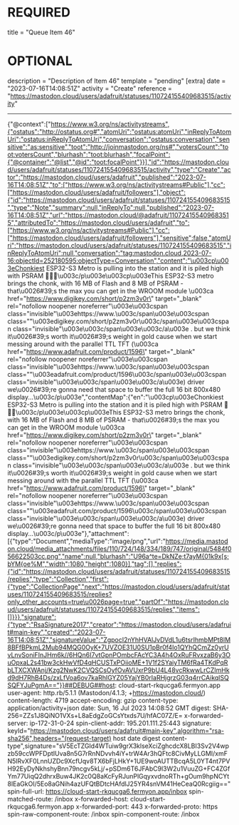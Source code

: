 
# REQUIRED
title = "Queue Item 46"
# OPTIONAL
description = "Description of Item 46"
template = "pending"
[extra]
date = "2023-07-16T14:08:51Z"
activity = "Create"
reference = "https://mastodon.cloud/users/adafruit/statuses/110724155409683515/activity"

---
{"@context":["https://www.w3.org/ns/activitystreams",{"ostatus":"http://ostatus.org#","atomUri":"ostatus:atomUri","inReplyToAtomUri":"ostatus:inReplyToAtomUri","conversation":"ostatus:conversation","sensitive":"as:sensitive","toot":"http://joinmastodon.org/ns#","votersCount":"toot:votersCount","blurhash":"toot:blurhash","focalPoint":{"@container":"@list","@id":"toot:focalPoint"}}],"id":"https://mastodon.cloud/users/adafruit/statuses/110724155409683515/activity","type":"Create","actor":"https://mastodon.cloud/users/adafruit","published":"2023-07-16T14:08:51Z","to":["https://www.w3.org/ns/activitystreams#Public"],"cc":["https://mastodon.cloud/users/adafruit/followers"],"object":{"id":"https://mastodon.cloud/users/adafruit/statuses/110724155409683515","type":"Note","summary":null,"inReplyTo":null,"published":"2023-07-16T14:08:51Z","url":"https://mastodon.cloud/@adafruit/110724155409683515","attributedTo":"https://mastodon.cloud/users/adafruit","to":["https://www.w3.org/ns/activitystreams#Public"],"cc":["https://mastodon.cloud/users/adafruit/followers"],"sensitive":false,"atomUri":"https://mastodon.cloud/users/adafruit/statuses/110724155409683515","inReplyToAtomUri":null,"conversation":"tag:mastodon.cloud,2023-07-16:objectId=252180595:objectType=Conversation","content":"\u003cp\u003eChonkiest ESP32-S3 Metro is pulling into the station and it is piled high with PSRAM 🚂💾🔌\u003c/p\u003e\u003cp\u003eThis ESP32-S3 metro brings the chonk, with 16 MB of Flash and 8 MB of PSRAM - that\u0026#39;s the max you can get in the WROOM module \u003ca href=\"https://www.digikey.com/short/p2zm3v0r\" target=\"_blank\" rel=\"nofollow noopener noreferrer\"\u003e\u003cspan class=\"invisible\"\u003ehttps://www.\u003c/span\u003e\u003cspan class=\"\"\u003edigikey.com/short/p2zm3v0r\u003c/span\u003e\u003cspan class=\"invisible\"\u003e\u003c/span\u003e\u003c/a\u003e . but we think it\u0026#39;s worth it\u0026#39;s weight in gold cause when we start messing around with the parallel TTL TFT (\u003ca href=\"https://www.adafruit.com/product/1596\" target=\"_blank\" rel=\"nofollow noopener noreferrer\"\u003e\u003cspan class=\"invisible\"\u003ehttps://www.\u003c/span\u003e\u003cspan class=\"\"\u003eadafruit.com/product/1596\u003c/span\u003e\u003cspan class=\"invisible\"\u003e\u003c/span\u003e\u003c/a\u003e) driver we\u0026#39;re gonna need that space to buffer the full 16 bit 800x480 display...\u003c/p\u003e","contentMap":{"en":"\u003cp\u003eChonkiest ESP32-S3 Metro is pulling into the station and it is piled high with PSRAM 🚂💾🔌\u003c/p\u003e\u003cp\u003eThis ESP32-S3 metro brings the chonk, with 16 MB of Flash and 8 MB of PSRAM - that\u0026#39;s the max you can get in the WROOM module \u003ca href=\"https://www.digikey.com/short/p2zm3v0r\" target=\"_blank\" rel=\"nofollow noopener noreferrer\"\u003e\u003cspan class=\"invisible\"\u003ehttps://www.\u003c/span\u003e\u003cspan class=\"\"\u003edigikey.com/short/p2zm3v0r\u003c/span\u003e\u003cspan class=\"invisible\"\u003e\u003c/span\u003e\u003c/a\u003e . but we think it\u0026#39;s worth it\u0026#39;s weight in gold cause when we start messing around with the parallel TTL TFT (\u003ca href=\"https://www.adafruit.com/product/1596\" target=\"_blank\" rel=\"nofollow noopener noreferrer\"\u003e\u003cspan class=\"invisible\"\u003ehttps://www.\u003c/span\u003e\u003cspan class=\"\"\u003eadafruit.com/product/1596\u003c/span\u003e\u003cspan class=\"invisible\"\u003e\u003c/span\u003e\u003c/a\u003e) driver we\u0026#39;re gonna need that space to buffer the full 16 bit 800x480 display...\u003c/p\u003e"},"attachment":[{"type":"Document","mediaType":"image/png","url":"https://media.mastodon.cloud/media_attachments/files/110/724/148/334/189/747/original/5484f056622503cc.png","name":null,"blurhash":"U96a^te=DkNZe;t7ayM{01k9x[s;bYM{oe%M","width":1080,"height":1080}],"tag":[],"replies":{"id":"https://mastodon.cloud/users/adafruit/statuses/110724155409683515/replies","type":"Collection","first":{"type":"CollectionPage","next":"https://mastodon.cloud/users/adafruit/statuses/110724155409683515/replies?only_other_accounts=true\u0026page=true","partOf":"https://mastodon.cloud/users/adafruit/statuses/110724155409683515/replies","items":[]}}},"signature":{"type":"RsaSignature2017","creator":"https://mastodon.cloud/users/adafruit#main-key","created":"2023-07-16T14:08:51Z","signatureValue":"ZgpocI2nYhHVAlJvDVdL1u6tsrIhmbMPt8lM8BFfBPkmL2Mub94MQG0OyK+7UVZOE31U0SU1pBr0f4Io1QYhQCmZz0yrUvLnvSoniFInJHm6k//6HQn6I7vtGpnPOmbcFAcYC3A4h4OxRuFRvxzaB6y3OuOpxaL2s41bw3ckHwVfD4qHCUSTxPOiioME+1V1f2SYaiyTM6fRa4TKdPqRbLTXCXWAnj/Kzg2NwK2CVQSCsOyfOvAVUxrP9bU4L48vcRkwwLrCZImHkd9dH7RhB4Ds/zxLfVoa6ov7kaRhIGYZ05YajYB0rIaRHjgrzG03q4rrCAikqlSQSQFYJuPgmA=="}}##DEBUG##host: cloud-start-rkqucga6.fermyon.app
user-agent: http.rb/5.1.1 (Mastodon/4.1.3; +https://mastodon.cloud/)
content-length: 4719
accept-encoding: gzip
content-type: application/activity+json
date: Sun, 16 Jul 2023 14:08:52 GMT
digest: SHA-256=ZZs1J8QiNO1VXs+L8aEdgZoGCsYtxds7U/hfAC07Z/E=
x-forwarded-server: ip-172-31-0-24
spin-client-addr: 195.201.111.25:443
signature: keyId="https://mastodon.cloud/users/adafruit#main-key",algorithm="rsa-sha256",headers="(request-target) host date digest content-type",signature="sV5EcTZGId4WTuiw9grX3klseXciZghcdcX8LBI3Sv2V4wpzb59ccWPFDptIUva8n5G7rRnNDvvh4iY+trW4Ar3hQFtc8CivMyLLGMI/xmFN5lRvXF0LnnUZDc9XcfUqv8TX6bFjLHkY+1UE9woAUTTBcqA5L0YT4nt7PVH92EyDyNkhshyBnn79ncgv5kLj/+pSDm6T6JFAbC9l3W2u1VuuZG+FC4ZGfYm77UiqQ2dhrxBuw4JK2c0Q8aKcFyRJunPlGqyxvdnoRTh+gOum9hpNCYt8lEaGkOI/5Eo8aGNih4azUFQtBDtcHAfdlJ25YR4snVM41HeCeaQ0Rcgiig=="
spin-full-url: https://cloud-start-rkqucga6.fermyon.app/inbox
spin-matched-route: /inbox
x-forwarded-host: cloud-start-rkqucga6.fermyon.app
x-forwarded-port: 443
x-forwarded-proto: https
spin-raw-component-route: /inbox
spin-component-route: /inbox

